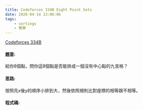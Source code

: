 ```yaml
---
title: Codeforces 334B Eight Point Sets
date: 2020-04-14 13:06:06
tags:
    - sortings
    - 簡單
---
```

[Codeforces 334B](https://codeforces.com/problemset/problem/334/B)
<!-- more -->

#### 題意:
給你8個點，問你這8個點是否能排成一個沒有中心點的九宮格？

#### 思路:
按照先x後y的順序小排到大，然後依照規則比對座標的相等跟不相等。

#### 程式碼:
<script src="https://gist.github.com/Daviswww/71f0f6f8ee6989f953238a85941082b8.js"></script>